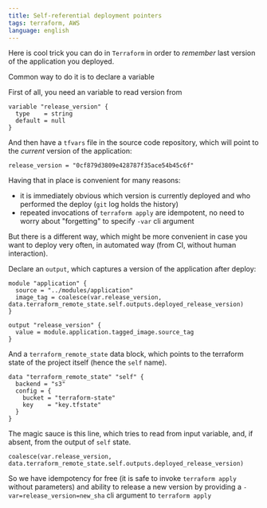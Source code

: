 ```yaml
---
title: Self-referential deployment pointers
tags: terraform, AWS
language: english
---
```


Here is cool trick you can do in `Terraform` in order to _remember_ last version of the application you deployed.

Common way to do it is to declare a variable

First of all, you need an variable to read version from
```hcl
variable "release_version" {
  type    = string
  default = null
}
```

And then have a `tfvars` file in the source code repository, which will point to the _current_ version of the application:

```hcl
release_version = "0cf879d3809e428787f35ace54b45c6f"
```

Having that in place is convenient for many reasons:
- it is immediately obvious which version is currently deployed and who performed the deploy (`git` log holds the history)
- repeated invocations of `terraform apply` are idempotent, no need to worry about "forgetting" to specify `-var` cli argument

But there is a different way, which might be more convenient in case you want to deploy very often, in automated way (from CI, without human interaction).

Declare an `output`, which captures a version of the application after deploy:

```hcl
module "application" {
  source = "../modules/application"
  image_tag = coalesce(var.release_version, data.terraform_remote_state.self.outputs.deployed_release_version)
}

output "release_version" {
  value = module.application.tagged_image.source_tag
}
```

And a `terraform_remote_state` data block, which points to the terraform state of the project itself (hence the `self` name).

```hcl
data "terraform_remote_state" "self" {
  backend = "s3"
  config = {
    bucket = "terraform-state"
    key    = "key.tfstate"
  }
}
```

The magic sauce is this line, which tries to read from input variable, and, if absent, from the output of `self` state.

```hcl
coalesce(var.release_version, data.terraform_remote_state.self.outputs.deployed_release_version)
```

So we have idempotency for free (it is safe to invoke `terraform apply` without parameters) and ability to release a new version by providing a `-var=release_version=new_sha` cli argument to `terraform apply`